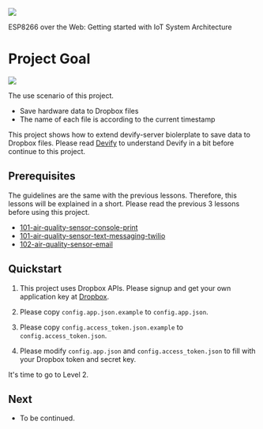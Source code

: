 ![](http://res.cloudinary.com/jollen/image/upload/h_110/v1455862763/devify-logo_rh63vl.png)

ESP8266 over the Web: Getting started with IoT System Architecture

# Project Goal

![](https://cloud.githubusercontent.com/assets/1126021/13699804/b9498212-e7b7-11e5-99e3-734ac6bf91da.png)

The use scenario of this project.

* Save hardware data to Dropbox files
* The name of each file is according to the current timestamp

This project shows how to extend devify-server biolerplate to save data to Dropbox files. Please read [Devify](https://github.com/DevifyPlatform/devify-server/blob/master/README.md) to understand Devify in a bit before continue to this project.

## Prerequisites

The guidelines are the same with the previous lessons. Therefore, this lessons will be explained in a short. Please read the previous 3 lessons before using this project. 

* [101-air-quality-sensor-console-print](../101-air-quality-sensor-console-print)
* [101-air-quality-sensor-text-messaging-twilio](../101-air-quality-sensor-text-messaging-twilio)
* [102-air-quality-sensor-email](../102-air-quality-sensor-email)

## Quickstart

1. This project uses Dropbox APIs. Please signup and get your own application key at [Dropbox](https://dropbox.com/).

2. Please copy ```config.app.json.example``` to ```config.app.json```.

3. Please copy ```config.access_token.json.example``` to ```config.access_token.json```.

4. Please modify ```config.app.json``` and ```config.access_token.json``` to fill with your Dropbox token and secret key.

It's time to go to Level 2.

## Next

* To be continued.
